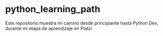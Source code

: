 # python_learning_path
Este repositorio muestra mi camino desde principiante hasta Python Dev, durante mi etapa de aprendizaje en Platzi
